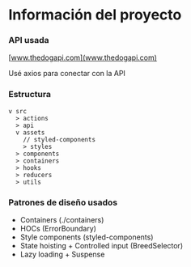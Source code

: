 # Información del proyecto
### API usada
[www.thedogapi.com](www.thedogapi.com)

Usé axios para conectar con la API

### Estructura
```
v src
  > actions
  > api
  v assets
    // styled-components
    > styles
  > components
  > containers
  > hooks
  > reducers
  > utils
```

### Patrones de diseño usados
* Containers (./containers)
* HOCs (ErrorBoundary)
* Style components (styled-components)
* State hoisting + Controlled input (BreedSelector)
* Lazy loading + Suspense